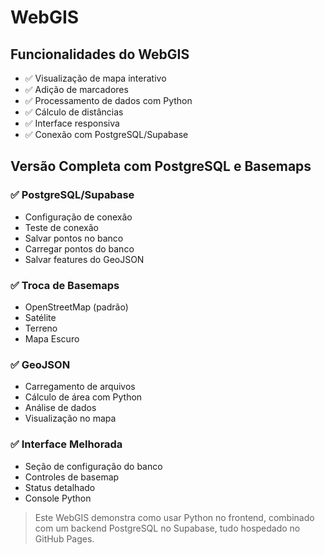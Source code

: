 # WebGIS

## Funcionalidades do WebGIS
- ✅ Visualização de mapa interativo
- ✅ Adição de marcadores
- ✅ Processamento de dados com Python
- ✅ Cálculo de distâncias
- ✅ Interface responsiva
- ✅ Conexão com PostgreSQL/Supabase

## Versão Completa com PostgreSQL e Basemaps

### ✅ **PostgreSQL/Supabase**
- Configuração de conexão
- Teste de conexão
- Salvar pontos no banco
- Carregar pontos do banco
- Salvar features do GeoJSON

### ✅ **Troca de Basemaps**
- OpenStreetMap (padrão)
- Satélite
- Terreno
- Mapa Escuro

### ✅ **GeoJSON**
- Carregamento de arquivos
- Cálculo de área com Python
- Análise de dados
- Visualização no mapa

### ✅ **Interface Melhorada**
- Seção de configuração do banco
- Controles de basemap
- Status detalhado
- Console Python

> Este WebGIS demonstra como usar Python no frontend, combinado com um backend PostgreSQL no Supabase, tudo hospedado no GitHub Pages.
